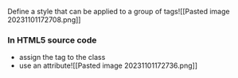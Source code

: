 Define a style that can be applied to a group of tags![[Pasted image 20231101172708.png]]

### In HTML5 source code
- assign the tag to the class
- use an attribute![[Pasted image 20231101172736.png]]
